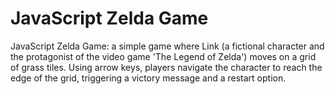 <h1>JavaScript Zelda Game</h1>
JavaScript Zelda Game: a simple game where Link (a fictional character and the protagonist of the video game 'The Legend of Zelda') moves on a grid of grass tiles. Using arrow keys, players navigate the character to reach the edge of the grid, triggering a victory message and a restart option.
